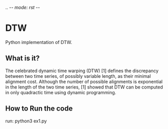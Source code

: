 .. -*- mode: rst -*-

DTW
=========

Python implementation of DTW.

What is it?
-----------

The celebrated dynamic time warping (DTW) [1] defines the discrepancy between
two time series, of possibly variable length, as their minimal alignment cost.
Although the number of possible alignments is exponential in the length of the
two time series, [1] showed that DTW can be computed in only quadractic time
using dynamic programming.


How to Run the code
------------
run:
    python3 ex1.py

  
